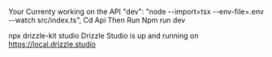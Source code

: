 Your Currenty working on the API 
"dev": "node --import=tsx --env-file=.env --watch src/index.ts",
Cd Api 
Then Run
Npm run dev

npx drizzle-kit studio
Drizzle Studio is up and running on https://local.drizzle.studio
